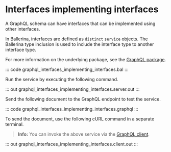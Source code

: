 # Interfaces implementing interfaces

A GraphQL schema can have interfaces that can be implemented using other interfaces.

In Ballerina, interfaces are defined as `distinct` `service` objects. The Ballerina type inclusion is used to include the interface type to another interface type.

For more information on the underlying package, see the [GraphQL package](https://lib.ballerina.io/ballerina/graphql/latest/).

::: code graphql_interfaces_implementing_interfaces.bal :::

Run the service by executing the following command.

::: out graphql_interfaces_implementing_interfaces.server.out :::

Send the following document to the GraphQL endpoint to test the service.

::: code graphql_interfaces_implementing_interfaces.graphql :::

To send the document, use the following cURL command in a separate terminal.

>**Info:** You can invoke the above service via the [GraphQL client](/learn/by-example/graphql-client/).

::: out graphql_interfaces_implementing_interfaces.client.out :::
